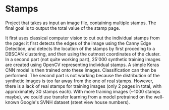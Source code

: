 # Stamps

Project that takes as input an image file, containing multiple stamps. The final goal is to output the total value of the stamp page.

It first uses classical computer vision to cut out the individual stamps from the page: it first detects the edges of the image using the Canny Edge Detection, and detects the location of the stamps by first proceding to a DBSCAN clustering, and then using the outmost coordinates of the cluster. 
In a second part (not quite working part), 25'000 synthetic training images are created using OpenCV representing individual stamps. A simple Keras CNN model is then trained onto these images. Classification can then be performed. 
The second part is not working because the distribution of the synthetic images is too far away from the one of real stamps. However, there is a lack of real stamps for training images (only 2 pages in total, with approximately 30 stamps each). With more training images (~1000 stamps maybe), we could use transfer learning from a model pretrained on the well-known Google's SVNH dataset (steet view house numbers).  
